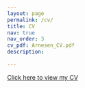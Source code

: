 ```yaml
---
layout: page
permalink: /cv/
title: CV
nav: true
nav_order: 3
cv_pdf: Arnesen_CV.pdf
description: 

---
```

[Click here to view my CV](/assets/pdf/Arnesen_CV.pdf)
